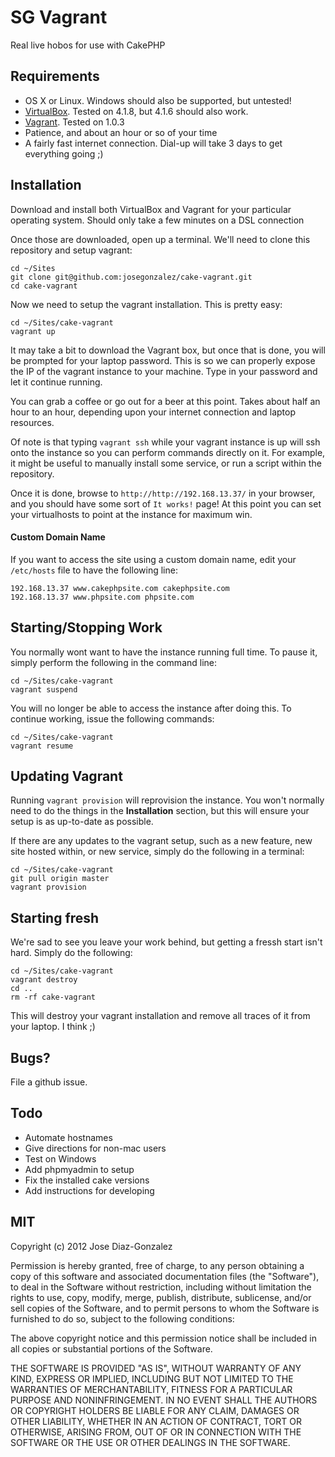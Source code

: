 # SG Vagrant

Real live hobos for use with CakePHP

## Requirements

- OS X or Linux. Windows should also be supported, but untested!
- [VirtualBox](https://www.virtualbox.org/wiki/Downloads). Tested on 4.1.8, but 4.1.6 should also work.
- [Vagrant](http://downloads.vagrantup.com/tags/v1.0.3). Tested on 1.0.3
- Patience, and about an hour or so of your time
- A fairly fast internet connection. Dial-up will take 3 days to get everything going ;)

## Installation

Download and install both VirtualBox and Vagrant for your particular operating system. Should only take a few minutes on a DSL connection

Once those are downloaded, open up a terminal. We'll need to clone this repository and setup vagrant:

    cd ~/Sites
    git clone git@github.com:josegonzalez/cake-vagrant.git
    cd cake-vagrant

Now we need to setup the vagrant installation. This is pretty easy:

    cd ~/Sites/cake-vagrant
    vagrant up

It may take a bit to download the Vagrant box, but once that is done, you will be prompted for your laptop password. This is so we can properly expose the IP of the vagrant instance to your machine. Type in your password and let it continue running.

You can grab a coffee or go out for a beer at this point. Takes about half an hour to an hour, depending upon your internet connection and laptop resources.

Of note is that typing `vagrant ssh` while your vagrant instance is up will ssh onto the instance so you can perform commands directly on it. For example, it might be useful to manually install some service, or run a script within the repository.

Once it is done, browse to `http://http://192.168.13.37/` in your browser, and you should have some sort of `It works!` page! At this point you can set your virtualhosts to point at the instance for maximum win.

#### Custom Domain Name

If you want to access the site using a custom domain name, edit your `/etc/hosts` file to have the following line:

    192.168.13.37 www.cakephpsite.com cakephpsite.com
    192.168.13.37 www.phpsite.com phpsite.com

## Starting/Stopping Work

You normally wont want to have the instance running full time. To pause it, simply perform the following in the command line:

    cd ~/Sites/cake-vagrant
    vagrant suspend

You will no longer be able to access the instance after doing this. To continue working, issue the following commands:

    cd ~/Sites/cake-vagrant
    vagrant resume

## Updating Vagrant

Running `vagrant provision` will reprovision the instance. You won't normally need to do the things in the **Installation** section, but this will ensure your setup is as up-to-date as possible.

If there are any updates to the vagrant setup, such as a new feature, new site hosted within, or new service, simply do the following in a terminal:

    cd ~/Sites/cake-vagrant
    git pull origin master
    vagrant provision

## Starting fresh

We're sad to see you leave your work behind, but getting a fressh start isn't hard. Simply do the following:

    cd ~/Sites/cake-vagrant
    vagrant destroy
    cd ..
    rm -rf cake-vagrant

This will destroy your vagrant installation and remove all traces of it from your laptop. I think ;)


## Bugs?

File a github issue.

## Todo

- Automate hostnames
- Give directions for non-mac users
- Test on Windows
- Add phpmyadmin to setup
- Fix the installed cake versions
- Add instructions for developing

## MIT

Copyright (c) 2012 Jose Diaz-Gonzalez

Permission is hereby granted, free of charge, to any person obtaining a copy of this software and associated documentation files (the "Software"), to deal in the Software without restriction, including without limitation the rights to use, copy, modify, merge, publish, distribute, sublicense, and/or sell copies of the Software, and to permit persons to whom the Software is furnished to do so, subject to the following conditions:

The above copyright notice and this permission notice shall be included in all copies or substantial portions of the Software.

THE SOFTWARE IS PROVIDED "AS IS", WITHOUT WARRANTY OF ANY KIND, EXPRESS OR IMPLIED, INCLUDING BUT NOT LIMITED TO THE WARRANTIES OF MERCHANTABILITY, FITNESS FOR A PARTICULAR PURPOSE AND NONINFRINGEMENT. IN NO EVENT SHALL THE AUTHORS OR COPYRIGHT HOLDERS BE LIABLE FOR ANY CLAIM, DAMAGES OR OTHER LIABILITY, WHETHER IN AN ACTION OF CONTRACT, TORT OR OTHERWISE, ARISING FROM, OUT OF OR IN CONNECTION WITH THE SOFTWARE OR THE USE OR OTHER DEALINGS IN THE SOFTWARE.